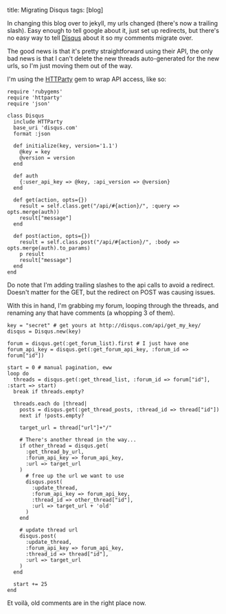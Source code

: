 title:  Migrating Disqus
tags:   [blog]

In changing this blog over to jekyll, my urls changed (there's now a trailing slash). Easy enough to tell google about it, just set up redirects, but there's no easy way to tell [Disqus](http://disqus.com/) about it so my comments migrate over.

The good news is that it's pretty straightforward using their API, the only bad news is that I can't delete the new threads auto-generated for the new urls, so I'm just moving them out of the way.

I'm using the [HTTParty](http://httparty.rubyforge.org) gem to wrap API access, like so:

    require 'rubygems'
    require 'httparty'
    require 'json'

    class Disqus
      include HTTParty
      base_uri 'disqus.com'
      format :json
  
      def initialize(key, version='1.1')
        @key = key
        @version = version
      end
  
      def auth
        {:user_api_key => @key, :api_version => @version}
      end
  
      def get(action, opts={})
        result = self.class.get("/api/#{action}/", :query => opts.merge(auth))
        result["message"]
      end

      def post(action, opts={})
        result = self.class.post("/api/#{action}/", :body => opts.merge(auth).to_params)
        p result
        result["message"]
      end
    end

Do note that I'm adding trailing slashes to the api calls to avoid a redirect. Doesn't matter for the GET, but the redirect on POST was causing issues.

With this in hand, I'm grabbing my forum, looping through the threads, and renaming any that have comments (a whopping 3 of them).

    key = "secret" # get yours at http://disqus.com/api/get_my_key/
    disqus = Disqus.new(key)

    forum = disqus.get(:get_forum_list).first # I just have one
    forum_api_key = disqus.get(:get_forum_api_key, :forum_id => forum["id"])

    start = 0 # manual pagination, eww
    loop do
      threads = disqus.get(:get_thread_list, :forum_id => forum["id"], :start => start)
      break if threads.empty?

      threads.each do |thread|
        posts = disqus.get(:get_thread_posts, :thread_id => thread["id"])
        next if !posts.empty?
        
        target_url = thread["url"]+"/"

        # There's another thread in the way...
        if other_thread = disqus.get(
          :get_thread_by_url, 
          :forum_api_key => forum_api_key,
          :url => target_url
        )
          # free up the url we want to use
          disqus.post(
            :update_thread,
            :forum_api_key => forum_api_key,
            :thread_id => other_thread["id"],
            :url => target_url + 'old'
          )
        end

        # update thread url
        disqus.post(
          :update_thread,
          :forum_api_key => forum_api_key,
          :thread_id => thread["id"],
          :url => target_url
        )
      end

      start += 25
    end

Et voilà, old comments are in the right place now.
